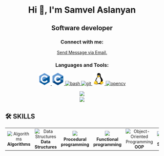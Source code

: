 <h1 align="center">Hi 👋, I'm Samvel Aslanyan</h1>
<h2 align="center">Software developer</h2>

<h3 align="center">Connect with me:</h3>
<p align="center">
    <a href="mailto:samaslanyan3@gmail.com" target="_blank" rel="noreferrer"> 
        Send Message via Email.
    </a>
</p>

<div align="center">
    <h3 align="center">Languages and Tools:</h3>
    <a href="https://www.cprogramming.com/" target="_blank" rel="noreferrer">
        <img src="https://raw.githubusercontent.com/devicons/devicon/master/icons/c/c-original.svg" alt="c" width="40" height="40"/>
    </a>
    <a href="https://www.w3schools.com/cpp/" target="_blank" rel="noreferrer">
        <img src="https://raw.githubusercontent.com/devicons/devicon/master/icons/cplusplus/cplusplus-original.svg" alt="cplusplus" width="40" height="40"/>
    </a>
    <a href="https://www.gnu.org/software/bash/" target="_blank" rel="noreferrer"> 
        <img src="https://www.vectorlogo.zone/logos/gnu_bash/gnu_bash-icon.svg" alt="bash" width="40" height="40"/>
    </a>
    <a href="https://git-scm.com/" target="_blank" rel="noreferrer">
        <img src="https://www.vectorlogo.zone/logos/git-scm/git-scm-icon.svg" alt="git" width="40" height="40"/>
    </a>
    <a href="https://www.linux.org/" target="_blank" rel="noreferrer">
        <img src="https://raw.githubusercontent.com/devicons/devicon/master/icons/linux/linux-original.svg" alt="linux" width="40" height="40"/>
    </a>
    <a href="https://opencv.org/" target="_blank" rel="noreferrer">
        <img src="https://www.vectorlogo.zone/logos/opencv/opencv-icon.svg" alt="opencv" width="40" height="40"/>
    </a>
</div>
<br>
<div align="center">
    <a href="https://git.io/streak-stats">
        <img src="https://streak-stats.demolab.com/?user=assam4&theme=rust-ferris-dark&card_width=800">
    </a>
    <br>
    <a href="https://github.com/anuraghazra/github-readme-stats">
        <img src="https://github-readme-stats.vercel.app/api/top-langs/?username=assam4&layout=compact&hide=Roff,Perl,TeX,GLSL,CMake,HTML,Batchfile,M4,Zig,Lua,Objective-C&size_weight=0.5&count_weight=0.5&theme=great-gatsby&card_width=800"/>
    </a>
</div>

<h2>🛠️ SKILLS</h2>

<table>
  <tr>
    <td align="center">
      <img src="https://imgs.search.brave.com/lNK_2Hswen0s4VIGlFFWMJJv_R11KFToABciqhQErdg/rs:fit:860:0:0:0/g:ce/aHR0cHM6Ly9jZG4u/dmVjdG9yc3RvY2su/Y29tL2kvcHJldmll/dy0xeC82NS8yNC9h/bGdvcml0aG0taWNv/bi12ZWN0b3ItMjcy/MzY1MjQuanBn" width="50px" alt="Algorithms"/><br/>
      <strong>Algorithms</strong>
    </td>
    <td align="center">
      <img src="https://tse3.mm.bing.net/th?id=OIP.T4kdn3ySz68dB2t_a2YyaQHaHa&w=474&h=474&c=7" width="50px" alt="Data Structures"/><br/>
      <strong>Data Structures</strong>
    </td>
     <td align="center">
      <img src="https://imgs.search.brave.com/FInfNhlgKZjEbOZIohzTXQRHLbdjAY-eBG82e_7UvIk/rs:fit:860:0:0:0/g:ce/aHR0cHM6Ly9jZG4u/dmVjdG9yc3RvY2su/Y29tL2kvcHJldmll/dy0xeC81Ni8zNC9w/cm9jZWR1cmFsLXBy/b2dyYW1taW5nLWJs/dWUtZ3JhZGllbnQt/Y29uY2VwdC1pY29u/LXZlY3Rvci00NTI3/NTYzNC5qcGc" width="50px"/><br/>
      <strong>Procedural programming</strong>
    </td>
    <td align="center">
      <img src="https://imgs.search.brave.com/pWci_7kt_PSAh9Rak0SGWXk8lk1WGo5lIoDgZnyidvc/rs:fit:860:0:0:0/g:ce/aHR0cHM6Ly9jZG4u/dmVjdG9yc3RvY2su/Y29tL2kvcHJldmll/dy0xeC81Ni8zOC9m/dW5jdGlvbmFsLXBy/b2dyYW1taW5nLWJs/dWUtZ3JhZGllbnQt/Y29uY2VwdC1pY29u/LXZlY3Rvci00NTI3/NTYzOC5qcGc" width="50px"/><br/>
      <strong>Functional programming</strong>
    </td>
    <td align="center">
      <img src="https://imgs.search.brave.com/GcN7pyFP_eFjQNYGDKe-CNClqsOhMpv73nz1OITcKWI/rs:fit:500:0:0:0/g:ce/aHR0cHM6Ly9pbWdz/LnNlYXJjaC5icmF2/ZS5jb20vWUtQY3dB/Vk5QY2JleE1JUjhO/eHhYSDhaQzhhVV9s/Rnh2cllfaEJ4dkdD/RS9yczpmaXQ6NTYw/OjMyMDoxOjAvZzpj/ZS9hSFIwY0hNNkx5/OWpaRzQwL0xtbGpi/MjVtYVc1a1pYSXUv/WTI5dEwyUmhkR0V2/YVdOdi9ibk12ZEdW/amFHNXZiRzluL2VT/MDRNeTh4TURBd0wy/OWkvYW1WamRGOXdj/bTluY21GdC9iV2x1/WjE5a1pYWmxiRzl3/L2JXVnVkRjl2Y21s/bGJuUmwvWkY5a1pY/WmxiRzl3WlhKZi9i/MkpxWldOMExXOXlh/V1Z1L2RHVmtYM0J5/YjJkeVlXMXQvYVc1/blgzTnZablIzWVhK/bC9MVFV4TWk1d2Jt/Yw.jpeg" width="50px" alt="Object-Oriented Programming"/><br/>
      <strong>OOP</strong>
    </td>
    <td align="center">
      <img src="https://imgs.search.brave.com/fKHwLN2m5zvJ7roOgUy8zwRjJ1lGId5i_-Xn_nH3Fk8/rs:fit:500:0:0:0/g:ce/aHR0cHM6Ly9jZG4t/aWNvbnMtcG5nLmZy/ZWVwaWsuY29tLzI1/Ni8xMDg4LzEwODg1/ODEucG5nP3NlbXQ9/YWlzX2h5YnJpZA" width="50px" alt="STL"/><br/>
      <strong>STL</strong>
    </td>
    <td align="center">
      <img src="https://tse1.mm.bing.net/th?id=OIP.i9pzqSwhjddaXC8qJrVaFAHaHa&w=474&h=474&c=7" width="50px" alt="Metaprogramming"/><br/>
      <strong>Metaprogramming</strong>
    </td>
  </tr>
</table>



